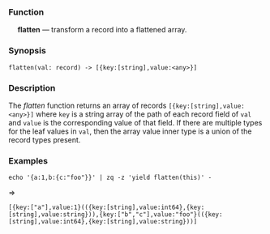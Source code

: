 ### Function

&emsp; **flatten** &mdash; transform a record into a flattened array.

### Synopsis

```
flatten(val: record) -> [{key:[string],value:<any>}]
```
### Description
The _flatten_ function returns an array of records `[{key:[string],value:<any>}]`
where `key` is a string array of the path of each record field of `val` and
`value` is the corresponding value of that field.
If there are multiple types for the leaf values in `val`, then the array value
inner type is a union of the record types present.

### Examples

```mdtest-command
echo '{a:1,b:{c:"foo"}}' | zq -z 'yield flatten(this)' -
```
=>
```mdtest-output
[{key:["a"],value:1}(({key:[string],value:int64},{key:[string],value:string})),{key:["b","c"],value:"foo"}(({key:[string],value:int64},{key:[string],value:string}))]
```
